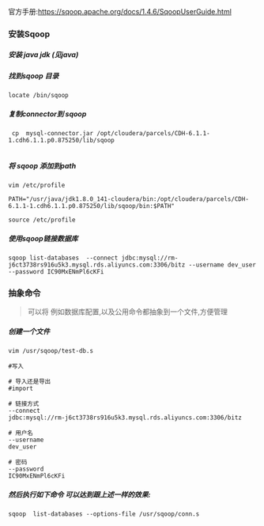 官方手册:<https://sqoop.apache.org/docs/1.4.6/SqoopUserGuide.html>

### 安装Sqoop

##### 安装 java jdk (见java)

##### 找到sqoop 目录

```shell
locate /bin/sqoop  
```



##### 复制connector到 sqoop

```shell
 cp  mysql-connector.jar /opt/cloudera/parcels/CDH-6.1.1-1.cdh6.1.1.p0.875250/lib/sqoop


```

##### 将 sqoop 添加到path

```shell
vim /etc/profile

PATH="/usr/java/jdk1.8.0_141-cloudera/bin:/opt/cloudera/parcels/CDH-6.1.1-1.cdh6.1.1.p0.875250/lib/sqoop/bin:$PATH"

source /etc/profile
```



##### 使用sqoop链接数据库

```shell
sqoop list-databases  --connect jdbc:mysql://rm-j6ct3738rs916u5k3.mysql.rds.aliyuncs.com:3306/bitz --username dev_user --password IC90MxENmPl6cKFi 
```



### 抽象命令

> 可以将 例如数据库配置,以及公用命令都抽象到一个文件,方便管理



##### 创建一个文件

```shell
vim /usr/sqoop/test-db.s

#写入

# 导入还是导出
#import

# 链接方式
--connect
jdbc:mysql://rm-j6ct3738rs916u5k3.mysql.rds.aliyuncs.com:3306/bitz

# 用户名
--username
dev_user

# 密码
--password
IC90MxENmPl6cKFi
```



##### 然后执行如下命令 可以达到跟上述一样的效果:

```shell
sqoop  list-databases --options-file /usr/sqoop/conn.s 
```





   

 
